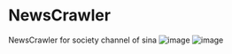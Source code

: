 # NewsCrawler
NewsCrawler for society channel of sina
![image](https://github.com/windowsyuli/NewsCrawler/blob/master/s1.jpg)
![image](https://github.com/windowsyuli/NewsCrawler/blob/master/s2.jpg)
